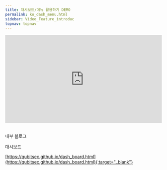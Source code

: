 ```yaml
---
title: 대시보드/메뉴 활용하기 DEMO
permalink: ko_dash_menu.html
sidebar: Video_Feature_introduc
topnav: topnav
---
```


<style>.embed-container { position: relative; padding-bottom: 56.25%; height: 0; overflow: hidden; max-width: 100%; } .embed-container iframe, .embed-container object, .embed-container embed { position: absolute; top: 0; left: 0; width: 100%; height: 100%; }</style><div class='embed-container'><iframe src='https://www.youtube.com/embed/0eABi8J2DMY' frameborder='0' allowfullscreen></iframe></div>

<br />

내부 블로그  

대시보드

[https://qubitsec.github.io/dash_board.html](https://qubitsec.github.io/dash_board.html){:target="_blank"}
